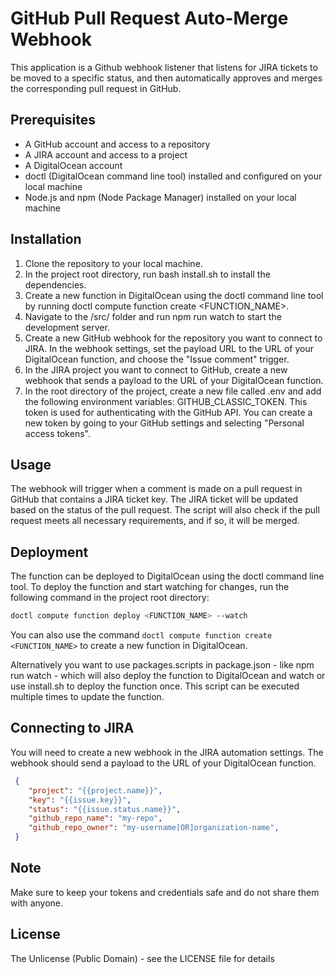 # GitHub Pull Request Auto-Merge Webhook

This application is a Github webhook listener that listens for JIRA tickets to be moved to a specific status, and then automatically approves and merges the corresponding pull request in GitHub.

## Prerequisites
- A GitHub account and access to a repository
- A JIRA account and access to a project
- A DigitalOcean account
- doctl (DigitalOcean command line tool) installed and configured on your local machine
- Node.js and npm (Node Package Manager) installed on your local machine

## Installation
1. Clone the repository to your local machine.
2. In the project root directory, run bash install.sh to install the dependencies.
3. Create a new function in DigitalOcean using the doctl command line tool by running doctl compute function create <FUNCTION_NAME>.
4. Navigate to the /src/ folder and run npm run watch to start the development server.
5. Create a new GitHub webhook for the repository you want to connect to JIRA. In the webhook settings, set the payload URL to the URL of your DigitalOcean function, and choose the "Issue comment" trigger.
6. In the JIRA project you want to connect to GitHub, create a new webhook that sends a payload to the URL of your DigitalOcean function.
7. In the root directory of the project, create a new file called .env and add the following environment variables:
GITHUB_CLASSIC_TOKEN.
This token is used for authenticating with the GitHub API. You can create a new token by going to your GitHub settings and selecting "Personal access tokens".

## Usage
The webhook will trigger when a comment is made on a pull request in GitHub that contains a JIRA ticket key. The JIRA ticket will be updated based on the status of the pull request. The script will also check if the pull request meets all necessary requirements, and if so, it will be merged.

## Deployment
The function can be deployed to DigitalOcean using the doctl command line tool. To deploy the function and start watching for changes, run the following command in the project root directory:

```bash 
doctl compute function deploy <FUNCTION_NAME> --watch
```

You can also use the command `doctl compute function create <FUNCTION_NAME>` to create a new function in DigitalOcean. 

Alternatively you want to use packages.scripts in package.json - like npm run watch - which will also deploy the function to DigitalOcean and watch or
use install.sh to deploy the function once. This script can be executed multiple times to update the function.

## Connecting to JIRA
You will need to create a new webhook in the JIRA automation settings. The webhook should send a payload to the URL of your DigitalOcean function.

```json
 {
    "project": "{{project.name}}",
    "key": "{{issue.key}}",
    "status": "{{issue.status.name}}",
    "github_repo_name": "my-repo",
    "github_repo_owner": "my-username[OR]organization-name",
 }
```

## Note
Make sure to keep your tokens and credentials safe and do not share them with anyone.



## License 
The Unlicense (Public Domain) - see the LICENSE file for details
